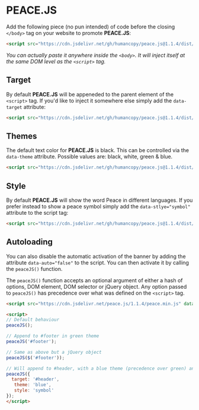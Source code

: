 # PEACE.JS

Add the following piece (no pun intended) of code before the closing ```</body>``` tag on your website to promote **PEACE.JS**:

```html
<script src="https://cdn.jsdelivr.net/gh/humancopy/peace.js@1.1.4/dist/peace.min.js" async></script>
```

*You can actually paste it anywhere inside the ```<body>```. It will inject itself at the same DOM level as the ```<script>``` tag.*

## Target

By default **PEACE.JS** will be appeneded to the parent element of the ```<script>``` tag. If you'd like to inject it somewhere else simply add the `data-target` attribute:

```html
<script src="https://cdn.jsdelivr.net/gh/humancopy/peace.js@1.1.4/dist/peace.min.js" data-target="#footer" async></script>
```

## Themes

The default text color for **PEACE.JS** is black. This can be controlled via the `data-theme` attribute. Possible values are: black, white, green & blue.

```html
<script src="https://cdn.jsdelivr.net/gh/humancopy/peace.js@1.1.4/dist/peace.min.js" data-theme="blue" async></script>
```

## Style

By default **PEACE.JS** will show the word Peace in different languages. If you prefer instead to show a peace symbol simply add the `data-stlye="symbol"` attribute to the script tag:

```html
<script src="https://cdn.jsdelivr.net/gh/humancopy/peace.js@1.1.4/dist/peace.min.js" data-style="symbol" async></script>
```

## Autoloading

You can also disable the automatic activation of the banner by adding the attribute `data-auto="false"` to the script. You can then activate it by calling the ```peaceJS()``` function.

The ```peaceJS()``` function accepts an optional argument of either a hash of options, DOM element, DOM selector or jQuery object. Any option passed to ```peaceJS()``` has precedence over what was defined on the ```<script>``` tag.

```html
<script src="https://cdn.jsdelivr.net/peace.js/1.1.4/peace.min.js" data-auto="false" data-theme="green" async></script>

<script>
// Default behaviour
peaceJS();

// Append to #footer in green theme
peaceJS('#footer');

// Same as above but a jQuery object
peaceJS($('#footer'));

// Will append to #header, with a blue theme (precedence over green) and symbol style
peaceJS({
  target: '#header',
   theme: 'blue',
   style: 'symbol'
});
</script>
```
